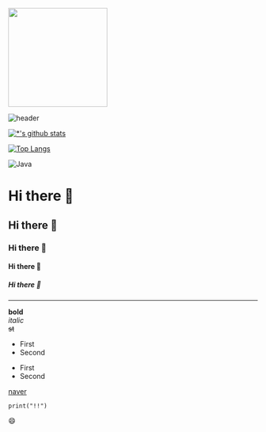 <image src='image/aaa.jpg' width=200 height=200></image>

![header](https://capsule-render.vercel.app/api?type=soft&color=auto&height=300&section=header&text=NJS%20&fontSize=90)

[![*'s github stats](https://github-readme-stats.vercel.app/api?username=njongsung)](https://github.com/njongsung)



[![Top Langs](https://github-readme-stats.vercel.app/api/top-langs/?username=njongsung)](https://github.com/njongsung/github-readme-stats)

![Java](https://img.shields.io/badge/-자바-007396?style=flat&logo=Java&logoColor=ffffff)






# Hi there 👋
## Hi there 👋
### Hi there 👋
#### Hi there 👋
##### Hi there 👋
---
**bold** <br>
*italic* <br>
~~st~~


* First
* Second

- First
- Second

[naver](https://www.naver.com)

```
print("!!")
```

:smile:















<!--
**njongsung/njongsung** is a ✨ _special_ ✨ repository because its `README.md` (this file) appears on your GitHub profile.

Here are some ideas to get you started:

- 🔭 I’m currently working on ...
- 🌱 I’m currently learning ...
- 👯 I’m looking to collaborate on ...
- 🤔 I’m looking for help with ...
- 💬 Ask me about ...
- 📫 How to reach me: ...
- 😄 Pronouns: ...
- ⚡ Fun fact: ...



[![*'s github stats](https://github-readme-stats.vercel.app/api?username=njongsung&show_icons=true&theme=radical)](https://github.com/njongsung)

![C](https://img.shields.io/badge/-C-123456?style=flat-square&logo=C&logoColor=black)
![Spring](https://img.shields.io/badge/-Spring-6DB33F?style=for-the-badge&logo=Spring&logoColor=white)
![TypeScript](https://img.shields.io/badge/-TypeScript-3178C6?style=flat-square&logo=TypeScript&logoColor=white)
![Serverless](https://img.shields.io/badge/-Serverless-FD5750?style=flat-square&logo=Serverless&logoColor=magenta)
![MariaDB](https://img.shields.io/badge/-MariaDB-1F305F?style=flat-square&logo=mariadb&logoColor=white)



-->
